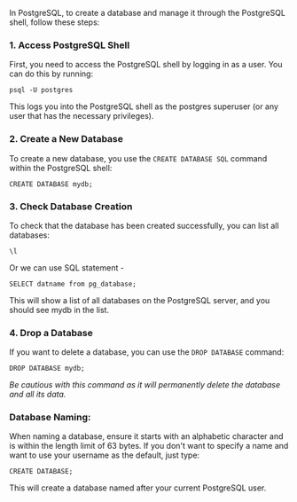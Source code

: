 In PostgreSQL, to create a database and manage it through the PostgreSQL shell, follow these steps:

### 1. Access PostgreSQL Shell

First, you need to access the PostgreSQL shell by logging in as a user. You can do this by running:

`psql -U postgres`

This logs you into the PostgreSQL shell as the postgres superuser (or any user that has the necessary privileges).

### 2. Create a New Database

To create a new database, you use the `CREATE DATABASE SQL` command within the PostgreSQL shell:

`CREATE DATABASE mydb;`

### 3. Check Database Creation

To check that the database has been created successfully, you can list all databases:

`\l`

Or we can use SQL statement -

`SELECT datname from pg_database;`

This will show a list of all databases on the PostgreSQL server, and you should see mydb in the list.

### 4. Drop a Database

If you want to delete a database, you can use the `DROP DATABASE` command:

`DROP DATABASE mydb;`

_Be cautious with this command as it will permanently delete the database and all its data._

### Database Naming:

When naming a database, ensure it starts with an alphabetic character and is within the length limit of 63 bytes. If you don't want to specify a name and want to use your username as the default, just type:

`CREATE DATABASE;`

This will create a database named after your current PostgreSQL user.
